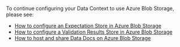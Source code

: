 To continue configuring your Data Context to use Azure Blob Storage, please see:
- [How to configure an Expectation Store in Azure Blob Storage](/docs/docusaurus/docs/guides/setup/configuring_metadata_stores/how_to_configure_an_expectation_store_in_azure_blob_storage.md)
- [How to configure a Validation Results Store in Azure Blob Storage](/docs/docusaurus/docs/guides/setup/configuring_metadata_stores/how_to_configure_a_validation_result_store_in_azure_blob_storage.md)
- [How to host and share Data Docs on Azure Blob Storage](/docs/docusaurus/docs/guides/setup/configuring_data_docs/how_to_host_and_share_data_docs_on_azure_blob_storage.md)